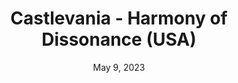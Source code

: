 ---
layout: gba
title: "Castlevania - Harmony of Dissonance (USA)"
categories:
 - approved
 - gba
 - universal
 - safe
tags:
- castlevania
date: May 9, 2023
permalink: /games/castlevania-hod/play/details
publisher: Konami
id: castlevania-hod
---